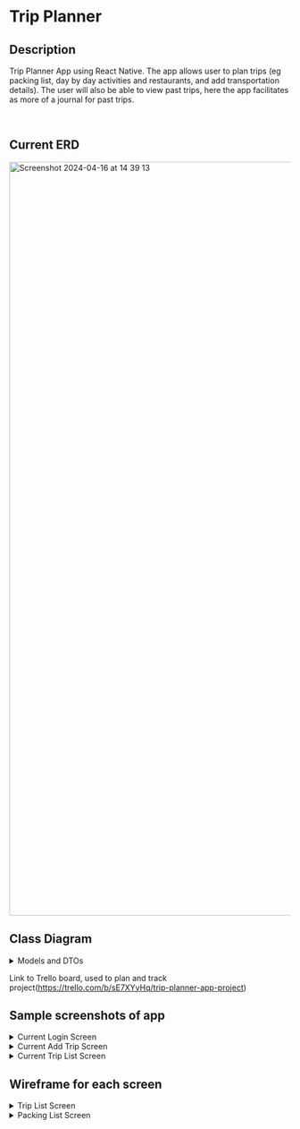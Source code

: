 <H1>Trip Planner</H1>
<H2>Description</H2>
<p>
Trip Planner App using React Native. The app allows user to plan trips (eg packing list, day by day activities and restaurants, and add transportation details). The user will also be able to view past trips, here the app facilitates as more of a journal for past trips.</p>
<br/>
<H2>Current ERD</H2>
<img width="1347" alt="Screenshot 2024-04-16 at 14 39 13" src="https://github.com/Charlotteg1/tripPlannerApp/assets/131787016/f0f214a0-51a3-4555-9214-a3a69339c87c">
<H2>Class Diagram</H2>
<details>
  <summary>Models and DTOs</summary>
  <img width="514" alt="Screenshot 2024-06-03 at 17 41 53" src="https://github.com/Charlotteg1/tripPlannerApp/assets/131787016/309fed1f-2da6-41f7-8708-711d38c5c40f">
</details>

Link to Trello board, used to plan and track project(https://trello.com/b/sE7XYyHq/trip-planner-app-project)

<H2>Sample screenshots of app</H2>
<details>
  <summary>Current Login Screen</summary>
  <img width="200" alt="Screenshot 2024-04-25 at 13 21 32" src="https://github.com/Charlotteg1/tripPlannerApp/assets/131787016/0f00f2f3-c1de-4767-b247-d3c61c363469">
</details>
<details>
  <summary>Current Add Trip Screen</summary>
  <img width="200" alt="Screenshot 2024-05-30 at 01 40 00" src="https://github.com/Charlotteg1/tripPlannerApp/assets/131787016/a5d46fb6-6c09-421e-969e-079c0ffdda53">
</details>
<details>
  <summary>Current Trip List Screen</summary>
  <img width="200" alt="Screenshot 2024-06-03 at 17 45 25" src="https://github.com/Charlotteg1/tripPlannerApp/assets/131787016/fd873754-d57f-4408-83f9-97753016a615">
</details>

<H2>Wireframe for each screen</H2>
<details>
  <summary>Trip List Screen</summary>
  <img width="917" alt="Screenshot 2024-05-28 at 02 13 49" src="https://github.com/Charlotteg1/tripPlannerApp/assets/131787016/7595a19e-dad4-470d-b709-be09212c55ab">
</details>

<details>
  <summary>Packing List Screen</summary>
  <img width="896" alt="Screenshot 2024-05-28 at 02 27 33" src="https://github.com/Charlotteg1/tripPlannerApp/assets/131787016/26011d55-6e2e-4284-9532-7490b5c9f607">
</details>
